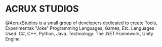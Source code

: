 # ACRUX STUDIOS
@AcruxStudios is a small group of developers dedicated to create Tools, Experimentak "Joke" Programming Languages, Games, Etc.
Languages Used: C#, C++, Python, Java.
Technology: The .NET Framework, Unity Engine

<!---
AcruxStudios/AcruxStudios is a ✨ special ✨ repository because its `README.md` (this file) appears on your GitHub profile.
You can click the Preview link to take a look at your changes.
--->
